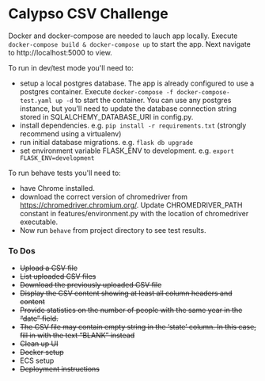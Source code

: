 # Calypso CSV Challenge

Docker and docker-compose are needed to lauch app locally. Execute `docker-compose build & docker-compose up` to start the app. Next navigate to http://localhost:5000 to view.

To run in dev/test mode you'll need to:
- setup a local postgres database. The app is already configured to use a postgres container. Execute `docker-compose -f docker-compose-test.yaml up -d` to start the container. You can use any postgres instance, but you'll need to update the database connection string stored in SQLALCHEMY_DATABASE_URI in config.py. 
- install dependencies. e.g. `pip install -r requirements.txt` (strongly recommend using a virtualenv)
- run initial database migrations. e.g. `flask db upgrade`
- set environment variable FLASK_ENV to development. e.g. `export FLASK_ENV=development`

To run behave tests you'll need to:
- have Chrome installed.
- download the correct version of chromedriver from https://chromedriver.chromium.org/. Update CHROMEDRIVER_PATH constant in features/environment.py with the location of chromedriver executable.
- Now run `behave` from project directory to see test results.


### To Dos
-	~~Upload a CSV file~~
-	~~List uploaded CSV files~~
-	~~Download the previously uploaded CSV file~~
-	~~Display the CSV content showing at least all column headers and content~~
-	~~Provide statistics on the number of people with the same year in the “date” field.~~
-   ~~The CSV file may contain empty string in the ‘state’ column. In this case, fill in with the text “BLANK” instead~~
-   ~~Clean up UI~~
-   ~~Docker setup~~
-   ECS setup
-   ~~Deployment instructions~~